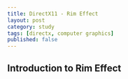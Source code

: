 ```yaml
---
title: DirectX11 - Rim Effect
layout: post
category: study
tags: [directx, computer graphics]
published: false
---
```


## Introduction to Rim Effect

